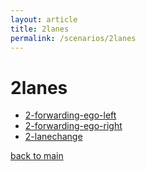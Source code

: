 ```yaml
---
layout: article
title: 2lanes
permalink: /scenarios/2lanes
---
```


# 2lanes

- [2-forwarding-ego-left](/scenarios/2lanes/2-forwarding-ego-left)
- [2-forwarding-ego-right](\scenarios\2lanes\2-forwarding-ego-right)
- [2-lanechange](\scenarios\2lanes\2-lanechange)

[back to main](/)
